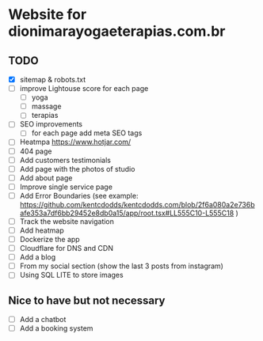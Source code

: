 # Website for dionimarayogaeterapias.com.br

## TODO

- [x] sitemap & robots.txt
- [ ] improve Lightouse score for each page
  - [ ] yoga
  - [ ] massage
  - [ ] terapias
- [ ] SEO improvements
  - [ ] for each page add meta SEO tags
- [ ] Heatmpa https://www.hotjar.com/
- [ ] 404 page
- [ ] Add customers testimonials
- [ ] Add page with the photos of studio
- [ ] Add about page
- [ ] Improve single service page
- [ ] Add Error Boundaries (see example: https://github.com/kentcdodds/kentcdodds.com/blob/2f6a080a2e736bafe353a7df6bb29452e8db0a15/app/root.tsx#LL555C10-L555C18 )
- [ ] Track the website navigation
- [ ] Add heatmap
- [ ] Dockerize the app
- [ ] Cloudflare for DNS and CDN
- [ ] Add a blog
- [ ] From my social section (show the last 3 posts from instagram)
- [ ] Using SQL LITE to store images

## Nice to have but not necessary

- [ ] Add a chatbot
- [ ] Add a booking system
